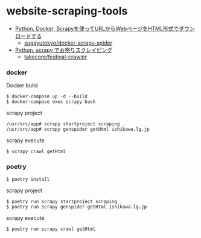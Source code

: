 website-scraping-tools 
====

* [Python, Docker, Scrapyを使ってURLからWebページをHTML形式でダウンロードする](https://zenn.dev/elletech/articles/docker-python-spider-23y07m07d?utm_source=pocket_saves)
    * [sugayutokyo/docker-scrapy-spider](https://github.com/sugayutokyo/docker-scrapy-spider)
* [Python, scrapy でお祭りスクレイピング](https://qiita.com/takecore@github/items/35905779504016085801)
    * [takecore/festival-crawler](https://github.com/takecore/festival-crawler)

### docker
Docker build
```
$ docker-compose up -d --build
$ docker-compose exec scrapy bash
```

scrapy project
```
/usr/src/app# scrapy startproject scraping .
/usr/src/app# scrapy genspider getHtml ishikawa.lg.jp
```

scrapy execute
```
$ scrapy crawl getHtml
```

### poetry

```
$ poetry install
```

scrapy project
```
$ poetry run scrapy startproject scraping .
$ poetry run scrapy genspider getHtml ishikawa.lg.jp
```

scrapy execute
```
$ poetry run scrapy crawl getHtml
```

